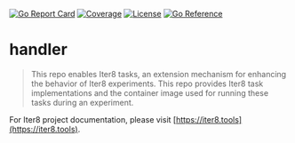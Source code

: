 [![Go Report Card](https://goreportcard.com/badge/github.com/iter8-tools/handler)](https://goreportcard.com/report/github.com/iter8-tools/handler)
[![Coverage](https://codecov.io/gh/iter8-tools/handler/branch/main/graphs/badge.svg?branch=main)](https://codecov.io/gh/iter8-tools/handler)
[![License](https://img.shields.io/badge/License-Apache%202.0-blue.svg)](https://opensource.org/licenses/Apache-2.0)
[![Go Reference](https://pkg.go.dev/badge/github.com/iter8-tools/handler.svg)](https://pkg.go.dev/github.com/iter8-tools/handler)

# handler

> This repo enables Iter8 tasks, an extension mechanism for enhancing the behavior of Iter8 experiments. This repo provides Iter8 task implementations and the container image used for running these tasks during an experiment.

For Iter8 project documentation, please visit [https://iter8.tools](https://iter8.tools).